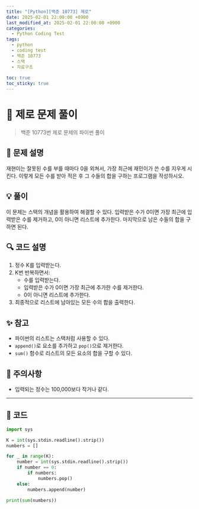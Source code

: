 ```yaml
---
title: "[Python][백준 10773] 제로"
date: 2025-02-01 22:00:00 +0900
last_modified_at: 2025-02-01 22:00:00 +0900
categories:
  - Python Coding Test
tags:
  - python
  - coding test
  - 백준 10773
  - 스택
  - 자료구조
  
toc: true
toc_sticky: true
---
```


# 🔢 제로 문제 풀이

> 백준 10773번 제로 문제의 파이썬 풀이

## 📝 문제 설명

재현이는 잘못된 수를 부를 때마다 0을 외쳐서, 가장 최근에 재민이가 쓴 수를 지우게 시킨다. 이렇게 모든 수를 받아 적은 후 그 수들의 합을 구하는 프로그램을 작성하시오.

## 💡 풀이

이 문제는 스택의 개념을 활용하여 해결할 수 있다. 입력받은 수가 0이면 가장 최근에 입력받은 수를 제거하고, 0이 아니면 리스트에 추가한다. 마지막으로 남은 수들의 합을 구하면 된다.

## 🔍 코드 설명

1. 정수 K를 입력받는다.
2. K번 반복하면서:
   - 수를 입력받는다.
   - 입력받은 수가 0이면 가장 최근에 추가한 수를 제거한다.
   - 0이 아니면 리스트에 추가한다.
3. 최종적으로 리스트에 남아있는 모든 수의 합을 출력한다.

## ✨ 참고

- 파이썬의 리스트는 스택처럼 사용할 수 있다.
- `append()`로 요소를 추가하고 `pop()`으로 제거한다.
- `sum()` 함수로 리스트의 모든 요소의 합을 구할 수 있다.

## 🎯 주의사항

- 입력되는 정수는 100,000보다 작거나 같다.

---

## 📝 코드

```python
import sys

K = int(sys.stdin.readline().strip())
numbers = []

for _ in range(K):
    number = int(sys.stdin.readline().strip())
    if number == 0:
        if numbers:
            numbers.pop()
    else:
        numbers.append(number)

print(sum(numbers))
``` 